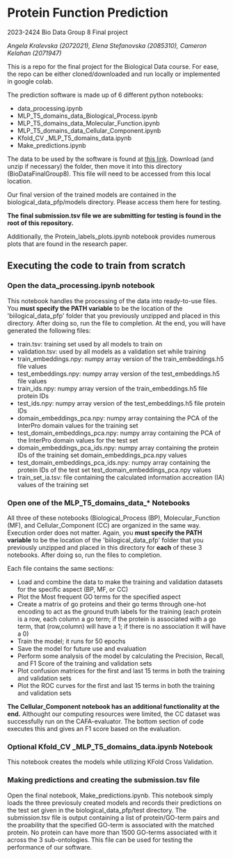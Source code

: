 # Protein Function Prediction
2023-2424 Bio Data Group 8 Final project

*Angela Kralevska (2072021), Elena Stefanovska (2085310), Cameron Kelahan (2071947)*

This is a repo for the final project for the Biological Data course. For ease, the repo can be either cloned/downloaded and run locally or implemented in google colab.

The prediction software is made up of 6 different python notebooks:
 * data_processing.ipynb
 * MLP_T5_domains_data_Biological_Process.ipynb
 * MLP_T5_domains_data_Molecular_Function.ipynb
 * MLP_T5_domains_data_Cellular_Component.ipynb
 * Kfold_CV _MLP_T5_domains_data.ipynb
 * Make_predictions.ipynb

The data to be used by the software is found at [this link](https://drive.google.com/drive/folders/196iOpk3-GAwI6yb57b3DYyDhxCn8t1Zo?usp=sharing). Download (and unzip if necessary) the folder, then move it into this directory (BioDataFinalGroup8). This file will need to be accessed from this local location.

Our final version of the trained models are contained in the biological_data_pfp/models directory. Please access them here for testing.

**The final submission.tsv file we are submitting for testing is found in the root of this repository.**

Additionally, the Protein_labels_plots.ipynb notebook provides numerous plots that are found in the research paper.

## Executing the code to train from scratch

### Open the **data_processing.ipynb** notebook

This notebook handles the processing of the data into ready-to-use files. You **must specify the PATH variable** to be the location of the 'biilogical_data_pfp' folder that you previously unzipped and placed in this directory. After doing so, run the file to completion. At the end, you will have generated the following files:

 * train.tsv: training set used by all models to train on
 * validation.tsv: used by all models as a validation set while training
 * train_embeddings.npy: numpy array version of the train_embeddings.h5 file values
 * test_embeddings.npy: numpy array version of the test_embeddings.h5 file values
 * train_ids.npy: numpy array version of the train_embeddings.h5 file protein IDs
 * test_ids.npy: numpy array version of the test_embeddings.h5 file protein IDs
 * domain_embeddings_pca.npy: numpy array containing the PCA of the InterPro domain values for the training set
 * test_domain_embeddings_pca.npy: numpy array containing the PCA of the InterPro domain values for the test set
 * domain_embeddings_pca_ids.npy: numpy array containing the protein IDs of the training set domain_embeddings_pca.npy values
 * test_domain_embeddings_pca_ids.npy: numpy array containing the protein IDs of the test set test_domain_embeddings_pca.npy values
 * train_set_ia.tsv: file containing the calculated information accreation (IA) values of the training set

### Open one of the MLP_T5_domains_data_* Notebooks

All three of these notebooks (Biological_Process (BP), Molecular_Function (MF), and Cellular_Component (CC) are organized in the same way. Execution order does not matter.
Again, you **must specify the PATH variable** to be the location of the 'biilogical_data_pfp' folder that you previously unzipped and placed in this directory for **each** of these 3 notebooks. After doing so, run the files to completion.

Each file contains the same sections:
 * Load and combine the data to make the training and validation datasets for the specific aspect (BP, MF, or CC)
 * Plot the Most frequent GO terms for the specified aspect
 * Create a matrix of go proteins and their go terms through one-hot encoding to act as the ground truth labels for the training (each protein is a row, each column a go term; if the protein is associated with a go term, that (row,column) will have a 1; if there is no association it will have a 0)
 * Train the model; it runs for 50 epochs
 * Save the model for future use and evaluation
 * Perform some analysis of the model by calculating the Precision, Recall, and F1 Score of the training and validation sets
 * Plot confusion matrices for the first and last 15 terms in both the training and validation sets
 * Plot the ROC curves for the first and last 15 terms in both the training and validation sets

**The Cellular_Component notebook has an additional functionality at the end.** Althought our computing resources were limited, the CC dataset was successfully run on the CAFA-evaluator. The bottom section of code executes this and gives an F1 score based on the evaluation.

### Optional Kfold_CV _MLP_T5_domains_data.ipynb Notebook

This notebook creates the models while utilizing KFold Cross Validation.

### Making predictions and creating the submission.tsv file

Open the final notebook, Make_predictions.ipynb. This notebook simply loads the three previosuly created models and records their predictions on the test set given in the biological_data_pfp/test directory. The submission.tsv file is output containing a list of protein/GO-term pairs and the proability that the specified GO-term is associated with the matched protein. No protein can have more than 1500 GO-terms associated with it across the 3 sub-ontologies. This file can be used for testing the performance of our software.
